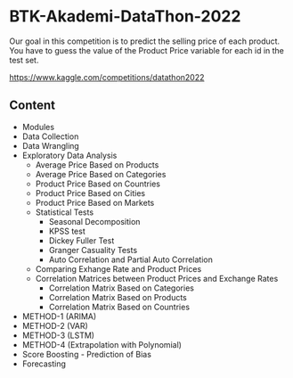 # BTK-Akademi-DataThon-2022
Our goal in this competition is to predict the selling price of each product. You have to guess the value of the Product Price variable for each id in the test set.

https://www.kaggle.com/competitions/datathon2022

## Content

*  Modules
*  Data Collection
*  Data Wrangling
*  Exploratory Data Analysis
    * Average Price Based on Products
    * Average Price Based on Categories
    * Product Price Based on Countries
    * Product Price Based on Cities
    * Product Price Based on Markets
    * Statistical Tests
        * Seasonal Decomposition
        * KPSS test
        * Dickey Fuller Test
        * Granger Casuality Tests
        * Auto Correlation and Partial Auto Correlation
    * Comparing Exhange Rate and Product Prices
    * Correlation Matrices between Product Prices and Exchange Rates
        * Correlation Matrix Based on Categories
        * Correlation Matrix Based on Products
        * Correlation Matrix Based on Countries
* METHOD-1 (ARIMA)
* METHOD-2 (VAR)
* METHOD-3 (LSTM)
* METHOD-4 (Extrapolation with Polynomial)
* Score Boosting - Prediction of Bias
* Forecasting 

